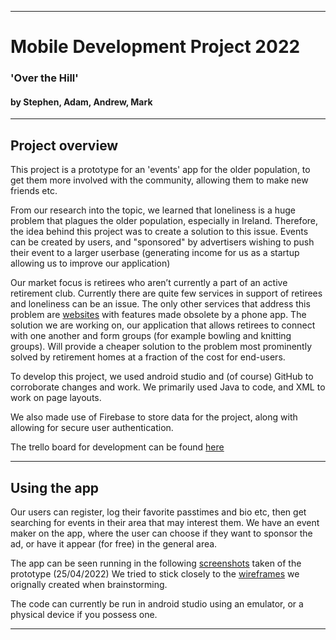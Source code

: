 <hr>
<h1>Mobile Development Project 2022</h1>

<h3>'Over the Hill'</h3>
<h4>by Stephen, Adam, Andrew, Mark</h4>

<hr>
<h2>Project overview</h2>

This project is a prototype for an 'events' app for the older population, to get them more involved with the community, allowing them to make new friends etc.

From our research into the topic, we learned that loneliness is a huge problem that plagues the older population, especially in Ireland. Therefore, the idea behind this project was to create a solution to this issue. Events can be created by users, and "sponsored" by advertisers wishing to push their event to a larger userbase (generating income for us as a startup allowing us to improve our application)

Our market focus is retirees who aren’t currently a part of an active retirement club. Currently there are quite few services in support of retirees and loneliness can be an issue. The only other services that address this problem are [websites](https://activeirl.ie/)  with features made obsolete by a phone app. The solution we are working on, our application that allows retirees to connect with one another and form groups (for example bowling and knitting groups). Will provide a cheaper solution to the problem most prominently solved by retirement homes at a fraction of the cost for end-users.

To develop this project, we used android studio and (of course) GitHub to corroborate changes and work. We primarily used Java to code, and XML to work on page layouts.

We also made use of Firebase to store data for the project, along with allowing for secure user authentication.

The trello board for development can be found [here](https://trello.com/b/hfV0iFzd/project)

<hr>
<h2>Using the app</h2>

Our users can register, log their favorite passtimes and bio etc, then get searching for events in their area that may interest them. We have an event maker on the app, where the user can choose if they want to sponsor the ad, or have it appear (for free) in the general area.

The app can be seen running in the following [screenshots](https://imgur.com/a/02aM8TG) taken of the prototype (25/04/2022)
We tried to stick closely to the [wireframes](https://imgur.com/a/I7Loqyh) we orignally created when brainstorming.

The code can currently be run in android studio using an emulator, or a physical device if you possess one.

<hr>



